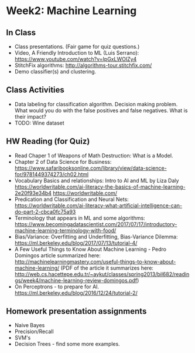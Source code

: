 # Week2:  Machine Learning


## In Class

* Class presentations. (Fair game for quiz questions.)
* Video, A Friendly Introduction to ML (Luis Serrano): https://www.youtube.com/watch?v=IpGxLWOIZy4
* StitchFix algorithms: http://algorithms-tour.stitchfix.com/
* Demo classifier(s) and clustering.

## Class Activities

* Data labeling for classification algorithm.
Decision making problem.  What would you do with the false positives and false negatives.  What is their impact?
* TODO: Wine dataset

## HW Reading (for Quiz)

* Read Chaper 1 of Weapons of Math Destruction: What is a Model.
* Chapter 2 of Data Science for Business: https://www.safaribooksonline.com/library/view/data-science-for/9781449374273/ch02.html
* Vocabulary Basics and relationships: Intro to AI and ML by Liza Daly
https://worldwritable.com/ai-literacy-the-basics-of-machine-learning-2e20f93e34b4
https://worldwritable.com/
* Predication and Classification and Neural Nets: https://worldwritable.com/ai-literacy-what-artificial-intelligence-can-do-part-2-cbca0fc75a93
* Terminology that appears in ML and some algorithms: https://www.becomingadatascientist.com/2017/07/17/introductory-machine-learning-terminology-with-food/
* Bias/Variance: Overfitting and Underfitting, Bias-Variance Dilemma: https://ml.berkeley.edu/blog/2017/07/13/tutorial-4/
* A Few Useful Things to Know About Machine Learning - Pedro Domingos article summarized here: http://machinelearningmastery.com/useful-things-to-know-about-machine-learning/ (PDF of the article it summarizes here: http://web.cs.hacettepe.edu.tr/~aykut/classes/spring2013/bil682/readings/week4/machine-learning-review-domingos.pdf)
* On Perceptrons - to prepare for AI. https://ml.berkeley.edu/blog/2016/12/24/tutorial-2/


## Homework presentation assignments

* Naive Bayes
* Precision/Recall
* SVM's
* Decision Trees - find some more examples.
